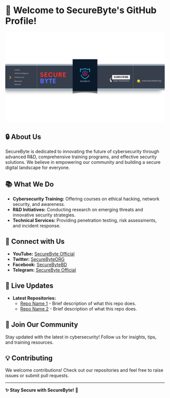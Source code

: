 # 👋 Welcome to SecureByte's GitHub Profile!

![Banner](https://github.com/SecureByteOfficial/SecureByteOfficial/blob/main/securebyte%20banner.png?raw=true)

## 🔒 About Us
SecureByte is dedicated to innovating the future of cybersecurity through advanced R&D, comprehensive training programs, and effective security solutions. We believe in empowering our community and building a secure digital landscape for everyone.

## 📚 What We Do
- **Cybersecurity Training:** Offering courses on ethical hacking, network security, and awareness.
- **R&D Initiatives:** Conducting research on emerging threats and innovative security strategies.
- **Technical Services:** Providing penetration testing, risk assessments, and incident response.

## 🔗 Connect with Us
- **YouTube:** [SecureByte Official](https://www.youtube.com/@securebyteofficial)
- **Twitter:** [SecureByteORG](https://x.com/SecureByteORG)
- **Facebook:** [SecureByteBD](https://www.facebook.com/SecureByteBD/)
- **Telegram:** [SecureByte Official](https://t.me/SecureByteOfficial)

## 🔧 Live Updates
- **Latest Repositories:**  
  - [Repo Name 1](URL_TO_REPO_1) - Brief description of what this repo does.
  - [Repo Name 2](URL_TO_REPO_2) - Brief description of what this repo does.

## 🎉 Join Our Community
Stay updated with the latest in cybersecurity! Follow us for insights, tips, and training resources.

## 💡 Contributing
We welcome contributions! Check out our repositories and feel free to raise issues or submit pull requests.

---

**✨ Stay Secure with SecureByte!** 🔐
